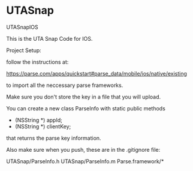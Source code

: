 UTASnap
=======

UTASnapIOS

This is the UTA Snap Code for IOS.

Project Setup:

follow the instructions at:

https://parse.com/apps/quickstart#parse_data/mobile/ios/native/existing

to import all the neccessary parse frameworks.

Make sure you don't store the key in a file that you will upload.

You can create a new class ParseInfo with static public methods

+ (NSString *) appId;
+ (NSString *) clientKey;

that returns the parse key information.

Also make sure when you push, these are in the .gitignore file:

UTASnap/ParseInfo.h
UTASnap/ParseInfo.m
Parse.framework/*
